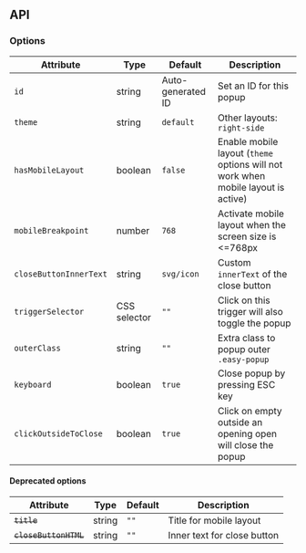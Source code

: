 ## API

### Options

| Attribute              | Type         | Default           | Description                                                                       | 
|------------------------|--------------|-------------------|-----------------------------------------------------------------------------------|
| `id`                   | string       | Auto-generated ID | Set an ID for this popup                                                          |
| `theme`                | string       | `default`         | Other layouts: `right-side`                                                       |
| `hasMobileLayout`      | boolean      | `false`           | Enable mobile layout (`theme` options will not work when mobile layout is active) |
| `mobileBreakpoint`     | number       | `768`             | Activate mobile layout when the screen size is <=768px                            |
| `closeButtonInnerText` | string       | `svg/icon`        | Custom `innerText` of the close button                                            |
| `triggerSelector`      | CSS selector | `""`              | Click on this trigger will also toggle the popup                                  |
| `outerClass`           | string       | `""`              | Extra class to popup outer `.easy-popup`                                          |
| `keyboard`             | boolean      | `true`            | Close popup by pressing ESC key                                                   |
| `clickOutsideToClose`  | boolean      | `true`            | Click on empty outside an opening open will close the popup                       |

#### Deprecated options

| Attribute             | Type   | Default | Description                 | 
|-----------------------|--------|---------|-----------------------------|
| ~~`title`~~           | string | `""`    | Title for mobile layout     |
| ~~`closeButtonHTML`~~ | string | `""`    | Inner text for close button |